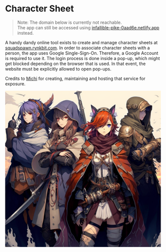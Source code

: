 # Character Sheet

> Note: The domain below is currently not reachable.  
> The app can still be accessed using [infallible-pike-0aad6e.netlify.app](https://infallible-pike-0aad6e.netlify.app/) instead.

A handy dandy online tool exists to create and manage character sheets at [squadspawn.rynkbit.com](https://infallible-pike-0aad6e.netlify.app/).
In order to associate character sheets with a person, the app uses Google Single-Sign-On.
Therefore, a Google Account is required to use it.
The login process is done inside a pop-up, which might get blocked depending on the browser that is used.
In that event, the website must be explicitly allowed to open pop-ups.

Credits to [Michi](https://github.com/meik99) for creating, maintaining and hosting that service for exposure. 

<img src="Gallery/characters/chara_4.png"/>